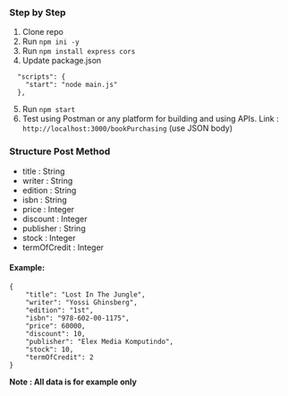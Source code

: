 ### **Step by Step**
1. Clone repo
2. Run ```npm ini -y```
3. Run ```npm install express cors```
4. Update package.json 
``` 
  "scripts": {
    "start": "node main.js"
  },
```
5. Run ```npm start```
6. Test using Postman or any platform for building and using APIs. Link : ```http://localhost:3000/bookPurchasing``` (use JSON body)

### **Structure Post Method**
- title : String
- writer : String
- edition : String
- isbn : String
- price : Integer
- discount : Integer
- publisher : String
- stock : Integer
- termOfCredit : Integer

#### Example:
```
{
    "title": "Lost In The Jungle",
    "writer": "Yossi Ghinsberg",
    "edition": "1st",
    "isbn": "978-602-00-1175",
    "price": 60000,
    "discount": 10,
    "publisher": "Elex Media Komputindo",
    "stock": 10,
    "termOfCredit": 2
}
```

**Note : All data is for example only**